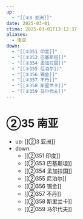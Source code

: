 ```yaml
---
up:
  - "[[②3 亚洲]]"
date: 2025-03-01
ctime: 2025-03-01T13:12:37
aliases:
  - 南亚
down:
  - "[[②351 印度]]"
  - "[[②353 巴基斯坦]]"
  - "[[②354 孟加拉国]]"
  - "[[②355 尼泊尔]]"
  - "[[②356 锡金]]"
  - "[[②357 不丹]]"
  - "[[②358 斯里兰卡]]"
  - "[[②359 马尔代夫]]"
---
```


# ②35 南亚

- up: [[②3 亚洲]]
- down:	
	- [[②351 印度]]
	- [[②353 巴基斯坦]]
	- [[②354 孟加拉国]]
	- [[②355 尼泊尔]]
	- [[②356 锡金]]
	- [[②357 不丹]]
	- [[②358 斯里兰卡]]
	- [[②359 马尔代夫]]
	
